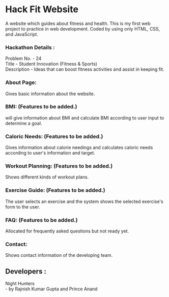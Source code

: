 # Hack Fit Website
A website which guides about fitness and health. This is my first web project to practice in web development. Coded by using only HTML, CSS, and JavaScript.

### Hackathon Details :
Problem No. - 24
<br>
Title - Student Innovation (Fitness & Sports)
<br>
Description - Ideas that can boost fitness activities and assist in keeping fit.

### About Page:
Gives basic information about the website.

### BMI: (Features to be added.)
will give information about BMI and calculate BMI according to user input to determine a goal.

### Caloric Needs: (Features to be added.)
Gives information about calorie needings and calculates caloric needs according to user's information and target.

### Workout Planning: (Features to be added.)
Shows different kinds of workout plans.

### Exercise Guide: (Features to be added.)
The user selects an exercise and the system shows the selected exercise's form to the user.

### FAQ: (Features to be added.)
Allocated for frequently asked questions but not ready yet.

### Contact:
Shows contact information of the developing team.

## Developers :
Night Hunters
<br> - by Rajnish Kumar Gupta and Prince Anand


